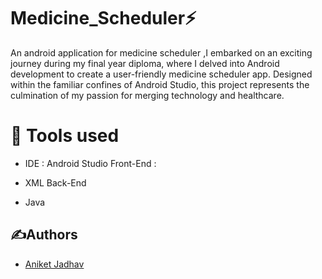 # Medicine_Scheduler⚡️
An android application for medicine scheduler ,I embarked on an exciting journey during my final year diploma, where I delved into Android development to create a user-friendly medicine scheduler app. Designed within the familiar confines of Android Studio, this project represents the culmination of my passion for merging technology and healthcare.

# 📓 Tools used
- IDE : Android Studio
Front-End :

- XML
Back-End
- Java

## ✍Authors

- [Aniket Jadhav](https://github.com/aniketjadhav25000)
